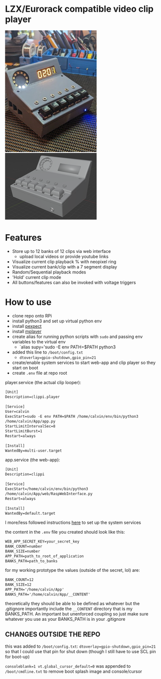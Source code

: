# LZX/Eurorack compatible video clip player

![](https://github.com/CMorooney/clippi/blob/master/project_images/final_diagonal.jpg)
![](https://github.com/CMorooney/clippi/blob/master/project_images/blender_full_render_2.png)

# Features
- Store up to 12 banks of 12 clips via web interface
  - upload local videos or provide youtube links
- Visualize current clip playback % with neopixel ring
- Visualize current bank/clip with a 7 segment display
- Random/Sequential playback modes
- 'Hold' current clip mode
- All buttons/features can also be invoked with voltage triggers

# How to use
- clone repo onto RPi
- install python3 and set up virtual python env
- install [pexpect](https://pexpect.readthedocs.io/en/stable/install.html)
- install [mplayer](http://www.mplayerhq.hu/design7/dload.html)
- create alias for running python scripts with `sudo` and passing env variables to the virtual env
  - `alias supy='sudo -E env PATH=$PATH python3
- added this line to `/boot/config.txt`
  - `dtoverlay=gpio-shutdown,gpio_pin=21`
- create/enable system services to start web-app and clip player so they start on boot
- create `.env` file at repo root

player.service (the actual clip looper):
```
[Unit]
Description=clippi.player

[Service]
User=calvin
ExecStart=sudo -E env PATH=$PATH /home/calvin/env/bin/python3 /home/calvin/App/app.py
StartLimitIntervalSec=8
StartLimitBurst=1
Restart=always

[Install]
WantedBy=multi-user.target
```

app.service (the web-app):
```
[Unit]
Description=clippi

[Service]
ExecStart=/home/calvin/env/bin/python3 /home/calvin/App/web/RaspWebInterface.py
Restart=always

[Install]
WantedBy=default.target
```

I more/less followed instructions [here](https://www.makeuseof.com/what-is-systemd-launch-programs-raspberry-pi/)
to set up the system services

the content in the `.env` file you created should look like this:
```
WEB_APP_SECRET_KEY=your_secret_key
BANK_COUNT=number
BANK_SIZE=number
APP_PATH=path_to_root_of_application
BANKS_PATH=path_to_banks
```

for my working prototype the values (outside of the secret, lol) are:
```
BANK_COUNT=12
BANK_SIZE=12
APP_PATH='/home/calvin/App'
BANKS_PATH='/home/calvin/App/__CONTENT'
```

theoretically they should be able to be defined as whatever but the .gitignore importantly include the `__CONTENT` directory that is my BANKS_PATH. An important but unenforced coupling so just make sure whatever you use as your BANKS_PATH is in your .gitignore

## CHANGES OUTSIDE THE REPO

this was added to `/boot/config.txt`:
`dtoverlay=gpio-shutdown,gpio_pin=21`
so that I could use that pin for shut down (though I still have to use SCL pin for boot-up)

`consoleblank=1 vt.global_cursor_default=0` was appended to `/boot/cmdline.txt` to remove boot splash image and console/cursor

